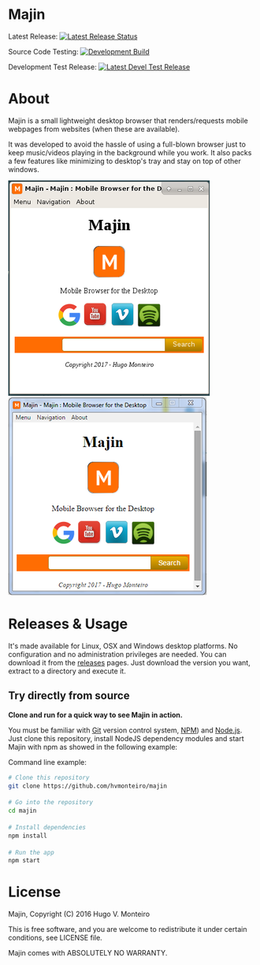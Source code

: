 # Majin

Latest Release: [![Latest Release Status](https://travis-ci.org/hvmonteiro/majin.svg?branch=latest)](https://github.com/hvmonteiro/majin/releases/tag/latest)

Source Code Testing: [![Development Build](https://travis-ci.org/hvmonteiro/majin.svg?branch=master)](https://travis-ci.org/hvmonteiro/majin)

Development Test Release: [![Latest Devel Test Release](https://travis-ci.org/hvmonteiro/majin.svg?branch=latest-devel)](https://travis-ci.org/hvmonteiro/majin/branches)

# About
Majin is a small lightweight desktop browser that renders/requests mobile webpages from websites (when these are available).

It was developed to avoid the hassle of using a full-blown browser just to keep music/videos playing in the background while you work. It also packs a few features like minimizing to desktop's tray and stay on top of other windows.

![Majin Screenshot for Linux](https://github.com/hvmonteiro/majin/raw/master/src/images/majin-screenshot-linux.png)
![Majin Screenshot for Windows](https://github.com/hvmonteiro/majin/raw/master/src/images/majin-screenshot-windows.png)

# Releases & Usage

It's made available for Linux, OSX and Windows desktop platforms. No configuration and no administration privileges are needed.
You can download it from the [releases](https://github.com/hvmonteiro/majin/releases) pages.
Just download the version you want, extract to a directory and execute it. 


## Try directly from source

**Clone and run for a quick way to see Majin in action.**

You must be familiar with [Git](https://git-scm.com) version control system, [NPM](http://npmjs.com)) and [Node.js](https://nodejs.org/en/download/).
Just clone this repository, install NodeJS dependency modules and start Majin with npm as showed in the following example:

Command line example:
```bash
# Clone this repository
git clone https://github.com/hvmonteiro/majin

# Go into the repository
cd majin

# Install dependencies
npm install

# Run the app 
npm start
```

# License
Majin, Copyright (C) 2016 Hugo V. Monteiro
    
This is free software, and you are welcome to redistribute it under certain conditions, see LICENSE file.
    
Majin comes with ABSOLUTELY NO WARRANTY.

